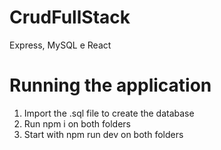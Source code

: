 # CrudFullStack
Express, MySQL e React

# Running the application
1. Import the .sql file to create the database
2. Run npm i on both folders 
3. Start with npm run dev on both folders
